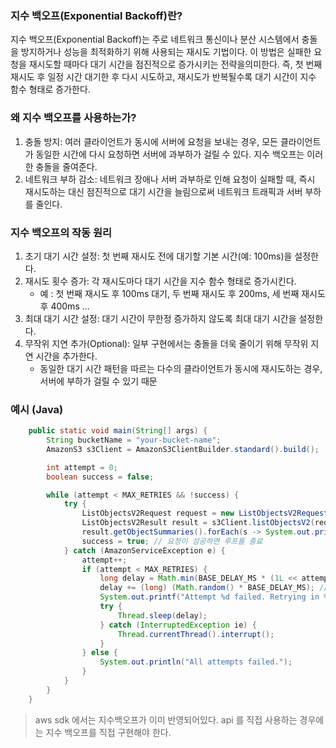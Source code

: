 ### 지수 백오프(Exponential Backoff)란?
지수 백오프(Exponential Backoff)는 주로 네트워크 통신이나 분산 시스템에서 충돌을 방지하거나 성능을 최적화하기 위해 사용되는 재시도 기법이다. 이 방법은 실패한 요청을 재시도할 때마다 대기 시간을 점진적으로 증가시키는 전략을의미한다. 즉, 첫 번째 재시도 후 일정 시간 대기한 후 다시 시도하고, 재시도가 반복될수록 대기 시간이 지수 함수 형태로 증가한다.

### 왜 지수 백오프를 사용하는가?
1. 충돌 방지: 여러 클라이언트가 동시에 서버에 요청을 보내는 경우, 모든 클라이언트가 동일한 시간에 다시 요청하면 서버에 과부하가 걸릴 수 있다. 지수 백오프는 이러한 충돌을 줄여준다.
2. 네트워크 부하 감소: 네트워크 장애나 서버 과부하로 인해 요청이 실패할 때, 즉시 재시도하는 대신 점진적으로 대기 시간을 늘림으로써 네트워크 트래픽과 서버 부하를 줄인다.

### 지수 백오프의 작동 원리
1. 초기 대기 시간 설정: 첫 번째 재시도 전에 대기할 기본 시간(예: 100ms)을 설정한다.
2. 재시도 횟수 증가: 각 재시도마다 대기 시간을 지수 함수 형태로 증가시킨다.
    - 예 : 첫 번째 재시도 후 100ms 대기, 두 번째 재시도 후 200ms, 세 번째 재시도 후 400ms ...
3. 최대 대기 시간 설정: 대기 시간이 무한정 증가하지 않도록 최대 대기 시간을 설정한다.
4. 무작위 지연 추가(Optional): 일부 구현에서는 충돌을 더욱 줄이기 위해 무작위 지연 시간을 추가한다.
    - 동일한 대기 시간 패턴을 따르는 다수의 클라이언트가 동시에 재시도하는 경우, 서버에 부하가 걸릴 수 있기 때문


### 예시 (Java)

```java
    public static void main(String[] args) {
        String bucketName = "your-bucket-name";
        AmazonS3 s3Client = AmazonS3ClientBuilder.standard().build();

        int attempt = 0;
        boolean success = false;

        while (attempt < MAX_RETRIES && !success) {
            try {
                ListObjectsV2Request request = new ListObjectsV2Request().withBucketName(bucketName);
                ListObjectsV2Result result = s3Client.listObjectsV2(request);
                result.getObjectSummaries().forEach(s -> System.out.println(s.getKey()));
                success = true; // 요청이 성공하면 루프를 종료
            } catch (AmazonServiceException e) {
                attempt++;
                if (attempt < MAX_RETRIES) {
                    long delay = Math.min(BASE_DELAY_MS * (1L << attempt), MAX_DELAY_MS);
                    delay += (long) (Math.random() * BASE_DELAY_MS); // 무작위 지연 추가
                    System.out.printf("Attempt %d failed. Retrying in %d ms...%n", attempt, delay);
                    try {
                        Thread.sleep(delay);
                    } catch (InterruptedException ie) {
                        Thread.currentThread().interrupt();
                    }
                } else {
                    System.out.println("All attempts failed.");
                }
            }
        }
    }
```

> aws sdk 에서는 지수백오프가 이미 반영되어있다. api 를 직접 사용하는 경우에는 지수 백오프를 직접 구현해야 한다.